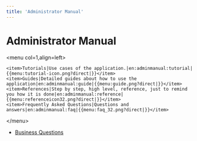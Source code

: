 ```yaml
---
title: 'Administrator Manual'
---
```


Administrator Manual
====================

&lt;menu col=1,align=left&gt;

    <item>Tutorials|Use cases of the application.|en:adminmanual:tutorial|{{menu:tutorial-icon.png?direct|}}</item>
    <item>Guides|Detailed guides about how to use the application|en:adminmanual:guide|{{menu:guide.png?direct|}}</item>
    <item>References|Step by step, high level, reference, just to remind you how it is done|en:adminmanual:reference|{{menu:referenceicon32.png?direct|}}</item>
    <item>Frequently Asked Questions|Questions and answers|en:adminmanual:faq|{{menu:faq_32.png?direct|}}</item>

&lt;/menu&gt;

-   [Business Questions](/en/adminmanual/businessquestions)
